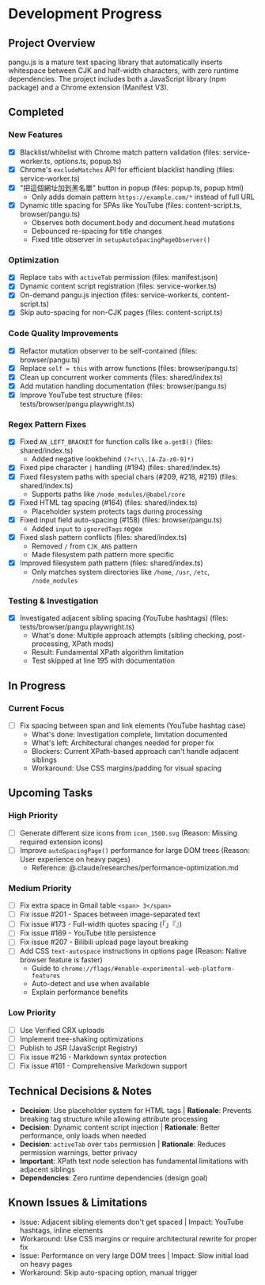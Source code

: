 # Development Progress

## Project Overview

pangu.js is a mature text spacing library that automatically inserts whitespace between CJK and half-width characters, with zero runtime dependencies. The project includes both a JavaScript library (npm package) and a Chrome extension (Manifest V3).

## Completed

### New Features

- [x] Blacklist/whitelist with Chrome match pattern validation (files: service-worker.ts, options.ts, popup.ts)
- [x] Chrome's `excludeMatches` API for efficient blacklist handling (files: service-worker.ts)
- [x] "把這個網址加到黑名單" button in popup (files: popup.ts, popup.html)
  - Only adds domain pattern `https://example.com/*` instead of full URL
- [x] Dynamic title spacing for SPAs like YouTube (files: content-script.ts, browser/pangu.ts)
  - Observes both document.body and document.head mutations
  - Debounced re-spacing for title changes
  - Fixed title observer in `setupAutoSpacingPageObserver()`

### Optimization

- [x] Replace `tabs` with `activeTab` permission (files: manifest.json)
- [x] Dynamic content script registration (files: service-worker.ts)
- [x] On-demand pangu.js injection (files: service-worker.ts, content-script.ts)
- [x] Skip auto-spacing for non-CJK pages (files: content-script.ts)

### Code Quality Improvements

- [x] Refactor mutation observer to be self-contained (files: browser/pangu.ts)
- [x] Replace `self = this` with arrow functions (files: browser/pangu.ts)
- [x] Clean up concurrent worker comments (files: shared/index.ts)
- [x] Add mutation handling documentation (files: browser/pangu.ts)
- [x] Improve YouTube test structure (files: tests/browser/pangu.playwright.ts)

### Regex Pattern Fixes

- [x] Fixed `AN_LEFT_BRACKET` for function calls like `a.getB()` (files: shared/index.ts)
  - Added negative lookbehind `(?<!\\.[A-Za-z0-9]*)`
- [x] Fixed pipe character `|` handling (#194) (files: shared/index.ts)
- [x] Fixed filesystem paths with special chars (#209, #218, #219) (files: shared/index.ts)
  - Supports paths like `/node_modules/@babel/core`
- [x] Fixed HTML tag spacing (#164) (files: shared/index.ts)
  - Placeholder system protects tags during processing
- [x] Fixed input field auto-spacing (#158) (files: browser/pangu.ts)
  - Added `input` to `ignoredTags` regex
- [x] Fixed slash pattern conflicts (files: shared/index.ts)
  - Removed `/` from `CJK_ANS` pattern
  - Made filesystem path pattern more specific
- [x] Improved filesystem path pattern (files: shared/index.ts)
  - Only matches system directories like `/home`, `/usr`, `/etc`, `/node_modules`

### Testing & Investigation

- [x] Investigated adjacent sibling spacing (YouTube hashtags) (files: tests/browser/pangu.playwright.ts)
  - What's done: Multiple approach attempts (sibling checking, post-processing, XPath mods)
  - Result: Fundamental XPath algorithm limitation
  - Test skipped at line 195 with documentation

## In Progress

### Current Focus

- [ ] Fix spacing between span and link elements (YouTube hashtag case)
  - What's done: Investigation complete, limitation documented
  - What's left: Architectural changes needed for proper fix
  - Blockers: Current XPath-based approach can't handle adjacent siblings
  - Workaround: Use CSS margins/padding for visual spacing

## Upcoming Tasks

### High Priority

- [ ] Generate different size icons from `icon_1500.svg` (Reason: Missing required extension icons)
- [ ] Improve `autoSpacingPage()` performance for large DOM trees (Reason: User experience on heavy pages)
  - Reference: @.claude/researches/performance-optimization.md

### Medium Priority

- [ ] Fix extra space in Gmail table `<span> 3</span>`
- [ ] Fix issue #201 - Spaces between image-separated text
- [ ] Fix issue #173 - Full-width quotes spacing (「」『』)
- [ ] Fix issue #169 - YouTube title persistence
- [ ] Fix issue #207 - Bilibili upload page layout breaking
- [ ] Add CSS `text-autospace` instructions in options page (Reason: Native browser feature is faster)
  - Guide to `chrome://flags/#enable-experimental-web-platform-features`
  - Auto-detect and use when available
  - Explain performance benefits

### Low Priority

- [ ] Use Verified CRX uploads
- [ ] Implement tree-shaking optimizations
- [ ] Publish to JSR (JavaScript Registry)
- [ ] Fix issue #216 - Markdown syntax protection
- [ ] Fix issue #161 - Comprehensive Markdown support

## Technical Decisions & Notes

- **Decision**: Use placeholder system for HTML tags | **Rationale**: Prevents breaking tag structure while allowing attribute processing
- **Decision**: Dynamic content script injection | **Rationale**: Better performance, only loads when needed
- **Decision**: `activeTab` over `tabs` permission | **Rationale**: Reduces permission warnings, better privacy
- **Important**: XPath text node selection has fundamental limitations with adjacent siblings
- **Dependencies**: Zero runtime dependencies (design goal)

## Known Issues & Limitations

- Issue: Adjacent sibling elements don't get spaced | Impact: YouTube hashtags, inline elements
- Workaround: Use CSS margins or require architectural rewrite for proper fix
- Issue: Performance on very large DOM trees | Impact: Slow initial load on heavy pages
- Workaround: Skip auto-spacing option, manual trigger
